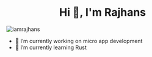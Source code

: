 <h1 align="center">Hi 👋, I'm Rajhans</h1>
<p align="left"> <img src="https://komarev.com/ghpvc/?username=iamrajhans&label=Profile%20views&color=0e75b6&style=flat" alt="iamrajhans" /> </p>



- 🔭 I’m currently working on micro app development
- 🌱 I’m currently learning Rust
